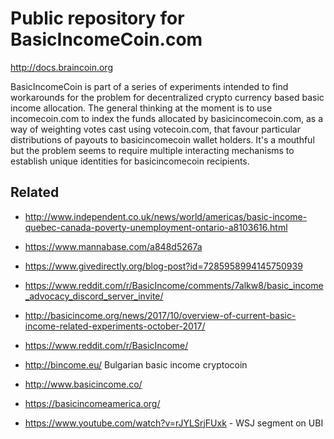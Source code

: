 # Public repository for BasicIncomeCoin.com

http://docs.braincoin.org  

BasicIncomeCoin is part of a series of experiments intended to find workarounds for the problem for decentralized crypto currency based basic income allocation. The general thinking at the moment is to use incomecoin.com to index the funds allocated by basicincomecoin.com, as a way of weighting votes cast using votecoin.com, that favour particular distributions of payouts to basicincomecoin wallet holders. It's a mouthful but the problem seems to require multiple interacting mechanisms to establish unique identities for basicincomecoin recipients.



## Related  

 - http://www.independent.co.uk/news/world/americas/basic-income-quebec-canada-poverty-unemployment-ontario-a8103616.html

 - https://www.mannabase.com/a848d5267a  

 - https://www.givedirectly.org/blog-post?id=7285958994145750939

 - https://www.reddit.com/r/BasicIncome/comments/7alkw8/basic_income_advocacy_discord_server_invite/

 - http://basicincome.org/news/2017/10/overview-of-current-basic-income-related-experiments-october-2017/
   
 - https://www.reddit.com/r/BasicIncome/  
 
 - http://bincome.eu/  Bulgarian basic income cryptocoin

 - http://www.basicincome.co/

 - https://basicincomeamerica.org/  
 
 - https://www.youtube.com/watch?v=rJYLSrjFUxk - WSJ segment on UBI
